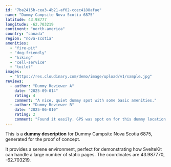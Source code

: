 ```yaml
---
id: "7ba2415b-cea3-4b21-af02-ccec4188afae"
name: "Dummy Campsite Nova Scotia 6875"
latitude: 43.98777
longitude: -62.703219
continent: "north-america"
country: "canada"
region: "nova-scotia"
amenities:
  - "fire-pit"
  - "dog-friendly"
  - "hiking"
  - "cell-service"
  - "toilet"
images:
  - "https://res.cloudinary.com/demo/image/upload/v1/sample.jpg"
reviews:
  - author: "Dummy Reviewer A"
    date: "2025-09-014"
    rating: 4
    comment: "A nice, quiet dummy spot with some basic amenities."
  - author: "Dummy Reviewer B"
    date: "2025-06-010"
    rating: 2
    comment: "Found it easily. GPS was spot on for this dummy location."
---
```


This is a **dummy description** for Dummy Campsite Nova Scotia 6875, generated for the proof of concept.

It provides a serene environment, perfect for demonstrating how SvelteKit can handle a large number of static pages. The coordinates are 43.987770, -62.703219.
